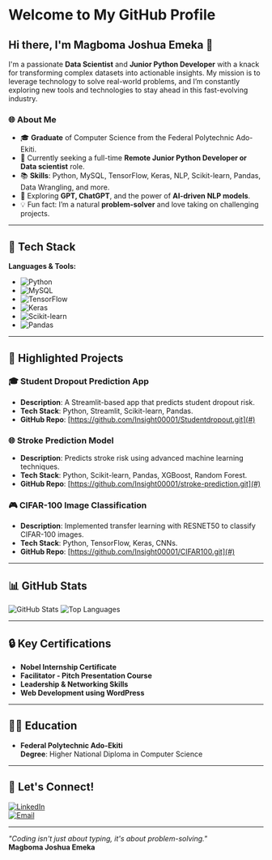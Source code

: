 # Welcome to My GitHub Profile

## Hi there, I'm Magboma Joshua Emeka 👋

I'm a passionate **Data Scientist** and **Junior Python Developer** with a knack for transforming complex datasets into actionable insights. My mission is to leverage technology to solve real-world problems, and I’m constantly exploring new tools and technologies to stay ahead in this fast-evolving industry.

### 🌐 About Me

- 🎓 **Graduate** of Computer Science from the Federal Polytechnic Ado-Ekiti.
- 💼 Currently seeking a full-time **Remote Junior Python Developer or Data scientist** role.
- 📚 **Skills**: Python, MySQL, TensorFlow, Keras, NLP, Scikit-learn, Pandas, Data Wrangling, and more.
- 🔄 Exploring **GPT, ChatGPT**, and the power of **AI-driven NLP models**.
- 💡 Fun fact: I’m a natural **problem-solver** and love taking on challenging projects.

---

## 🔧 Tech Stack

**Languages & Tools:**

- ![Python](https://img.shields.io/badge/-Python-3776AB?style=flat&logo=python&logoColor=white)
- ![MySQL](https://img.shields.io/badge/-MySQL-4479A1?style=flat&logo=mysql&logoColor=white)
- ![TensorFlow](https://img.shields.io/badge/-TensorFlow-FF6F00?style=flat&logo=tensorflow&logoColor=white)
- ![Keras](https://img.shields.io/badge/-Keras-D00000?style=flat&logo=keras&logoColor=white)
- ![Scikit-learn](https://img.shields.io/badge/-Scikit--learn-F7931E?style=flat&logo=scikit-learn&logoColor=white)
- ![Pandas](https://img.shields.io/badge/-Pandas-150458?style=flat&logo=pandas&logoColor=white)

---

## 🌟 Highlighted Projects

### 🎓 **Student Dropout Prediction App**
- **Description**: A Streamlit-based app that predicts student dropout risk.
- **Tech Stack**: Python, Streamlit, Scikit-learn, Pandas.
- **GitHub Repo**: [https://github.com/Insight00001/Studentdropout.git](#)

### 🌐 **Stroke Prediction Model**
- **Description**: Predicts stroke risk using advanced machine learning techniques.
- **Tech Stack**: Python, Scikit-learn, Pandas, XGBoost, Random Forest.
- **GitHub Repo**: [https://github.com/Insight00001/stroke-prediction.git](#)

### 🎮 **CIFAR-100 Image Classification**
- **Description**: Implemented transfer learning with RESNET50 to classify CIFAR-100 images.
- **Tech Stack**: Python, TensorFlow, Keras, CNNs.
- **GitHub Repo**: [https://github.com/Insight00001/CIFAR100.git](#)

---

## 📊 GitHub Stats

![GitHub Stats](https://github-readme-stats.vercel.app/api?username=yourusername&show_icons=true&theme=radical)
![Top Languages](https://github-readme-stats.vercel.app/api/top-langs/?username=yourusername&layout=compact&theme=radical)

---

## 🔒 Key Certifications

- **Nobel Internship Certificate**
- **Facilitator - Pitch Presentation Course**
- **Leadership & Networking Skills**
- **Web Development using WordPress**

---

## 👨‍🎓 Education

- **Federal Polytechnic Ado-Ekiti**\
  **Degree**: Higher National Diploma in Computer Science

---

## 📢 Let's Connect!

[![LinkedIn](https://img.shields.io/badge/-LinkedIn-0A66C2?style=flat&logo=linkedin&logoColor=white)](https://www.linkedin.com/in/emeka-joshua93)  
[![Email](https://img.shields.io/badge/-Email-D14836?style=flat&logo=gmail&logoColor=white)](emekafemiinsight@gmail.com)

---

*"Coding isn't just about typing, it's about problem-solving."*\
**Magboma Joshua Emeka**
